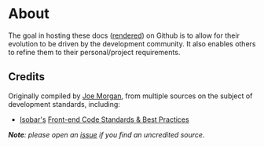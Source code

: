 # About #

The goal in hosting these docs ([rendered][]) on Github is to allow for their evolution to be driven by the development community. It also enables others to refine them to their personal/project requirements.

## Credits ##

Originally compiled by [Joe Morgan][], from multiple sources on the subject of development standards, including:

* [Isobar's][] [Front-end Code Standards & Best Practices][]

***Note**: please open an [issue][] if you find an uncredited source.*

[rendered]:http://ryanfitzer.github.com/Developer-Docs/
[Joe Morgan]:https://github.com/JoeMorgan/
[Isobar's]:http://na.isobar.com/
[Front-end Code Standards & Best Practices]:http://na.isobar.com/standards/
[issue]:Developer-Docs/issues/